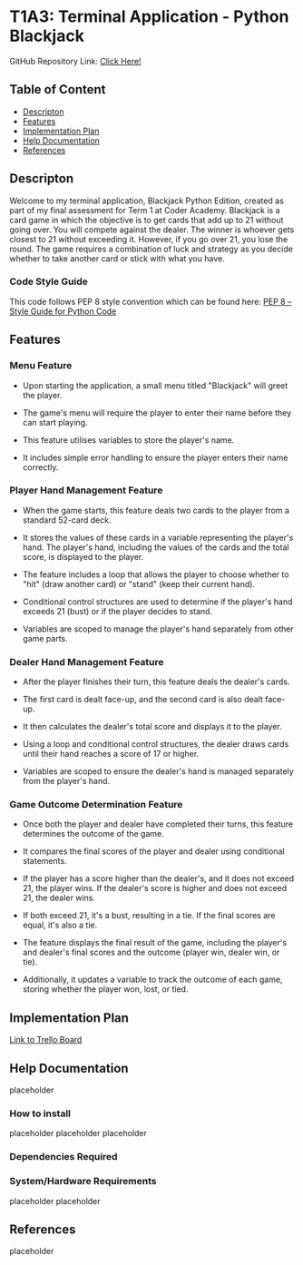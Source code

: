 # T1A3: Terminal Application - Python Blackjack

GitHub Repository Link: [Click Here!](https://github.com/motech99/T1A3_Terminal_App)

## Table of Content

- [Descripton](#descripton)
- [Features](#features)
- [Implementation Plan](#implementation-plan)
- [Help Documentation](#help-documentation)
- [References](#references)

## Descripton

Welcome to my terminal application, Blackjack Python Edition, created as part of my final assessment for Term 1 at Coder Academy. Blackjack is a card game in which the objective is to get cards that add up to 21 without going over. You will compete against the dealer. The winner is whoever gets closest to 21 without exceeding it. However, if you go over 21, you lose the round. The game requires a combination of luck and strategy as you decide whether to take another card or stick with what you have.

### Code Style Guide

This code follows PEP 8 style convention which can be found here: [PEP 8 – Style Guide for Python Code](https://peps.python.org/pep-0008/)

## Features

### Menu Feature

- Upon starting the application, a small menu titled "Blackjack" will greet the player.

- The game's menu will require the player to enter their name before they can start playing.

- This feature utilises variables to store the player's name.

- It includes simple error handling to ensure the player enters their name correctly.

### Player Hand Management Feature

- When the game starts, this feature deals two cards to the player from a standard 52-card deck.

- It stores the values of these cards in a variable representing the player's hand.
The player's hand, including the values of the cards and the total score, is displayed to the player.

- The feature includes a loop that allows the player to choose whether to "hit" (draw another card) or "stand" (keep their current hand).

- Conditional control structures are used to determine if the player's hand exceeds 21 (bust) or if the player decides to stand.

- Variables are scoped to manage the player's hand separately from other game parts.

### Dealer Hand Management Feature

- After the player finishes their turn, this feature deals the dealer's cards.

- The first card is dealt face-up, and the second card is also dealt face-up.

- It then calculates the dealer's total score and displays it to the player.

- Using a loop and conditional control structures, the dealer draws cards until their hand reaches a score of 17 or higher.

- Variables are scoped to ensure the dealer's hand is managed separately from the player's hand.

### Game Outcome Determination Feature

- Once both the player and dealer have completed their turns, this feature determines the outcome of the game.

- It compares the final scores of the player and dealer using conditional statements.

- If the player has a score higher than the dealer's, and it does not exceed 21, the player wins. If the dealer's score is higher and does not exceed 21, the dealer wins.

- If both exceed 21, it's a bust, resulting in a tie. If the final scores are equal, it's also a tie.

- The feature displays the final result of the game, including the player's and dealer's final scores and the outcome (player win, dealer win, or tie).

- Additionally, it updates a variable to track the outcome of each game, storing whether the player won, lost, or tied.

## Implementation Plan

[Link to Trello Board](https://trello.com/b/DHZMC0Ul/python-blackjack)

## Help Documentation

placeholder

### How to install

placeholder
placeholder
placeholder

### Dependencies Required

### System/Hardware Requirements

placeholder
placeholder

## References

placeholder
